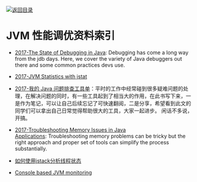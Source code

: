 [![返回目录](https://parg.co/UGo)](https://parg.co/b4z) 
 

# JVM 性能调优资料索引


- [2017-The State of Debugging in Java](https://dzone.com/articles/the-state-of-debugging-in-java): Debugging has come a long way from the jdb days. Here, we cover the variety of Java debuggers out there and some common practices devs use.

- [2017-JVM Statistics with jstat](https://www.javacodegeeks.com/2017/05/jvm-statistics-jstat.html)

- [2017-我的 Java 问题排查工具单](https://yq.aliyun.com/articles/69520)：平时的工作中经常碰到很多疑难问题的处理，在解决问题的同时，有一些工具起到了相当大的作用，在此书写下来，一是作为笔记，可以让自己后续忘记了可快速翻阅，二是分享，希望看到此文的同学们可以拿出自己日常觉得帮助很大的工具，大家一起进步。 闲话不多说，开搞。

- [2017-Troubleshooting Memory Issues in Java Applications](https://parg.co/bsr): Troubleshooting memory problems can be tricky but the right approach and proper set of tools can simplify the process substantially.

- [如何使用jstack分析线程状态](http://www.jianshu.com/p/6690f7e92f27?hmsr=toutiao.io&utm_medium=toutiao.io&utm_source=toutiao.io)

- [Console based JVM monitoring](https://github.com/ajermakovics/jvm-mon)